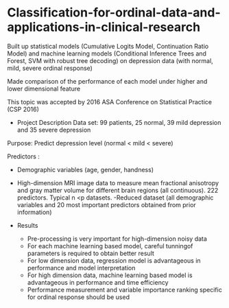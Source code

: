 # Classification-for-ordinal-data-and-applications-in-clinical-research

Built up statistical models (Cumulative Logits Model, Continuation Ratio Model) and machine learning models 
(Conditional Inference Trees and Forest, SVM with robust tree decoding) on depression data (with normal, mild, 
severe ordinal response)

Made comparison of the performance of each model under higher and lower dimensional feature

This topic was accepted by 2016 ASA Conference on Statistical Practice (CSP 2016)


- Project Description
Data set: 99 patients, 25 normal, 39 mild depression and 35 severe depression

Purpose: Predict depression level (normal < mild < severe)

Predictors :
  - Demographic variables (age, gender, handness)
  - High-dimension MRI image data to measure mean fractional anisotropy and gray matter volume for different brain regions (all continuous). 222 predictors.
Typical n <p datasets.
  -Reduced dataset (all demographic variables and 20 most important predictors obtained from prior information)
  
  
- Results
  - Pre-processing is very important for high-dimension noisy data
  - For each machine learning based model, careful tunningof parameters is required to obtain better result
  - For low dimension data, regression model is advantageous in performance and model interpretation
  - For high dimension data, machine learning based model is advantageous in performance and time efficiency
  - Performance measurement and variable importance ranking specific for ordinal response should be used
